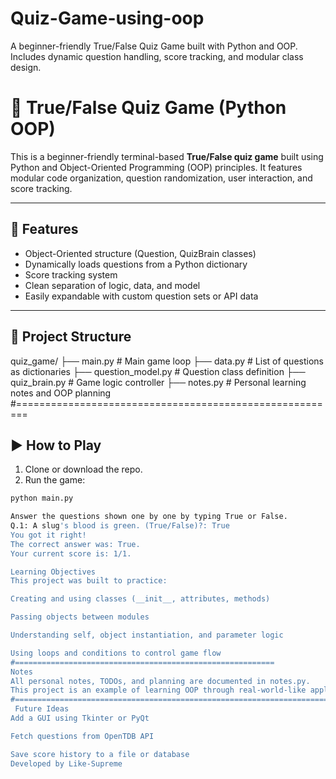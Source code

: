 # Quiz-Game-using-oop
A beginner-friendly True/False Quiz Game built with Python and OOP. Includes dynamic question handling, score tracking, and modular class design.

# 🧠 True/False Quiz Game (Python OOP)

This is a beginner-friendly terminal-based **True/False quiz game** built using Python and Object-Oriented Programming (OOP) principles. It features modular code organization, question randomization, user interaction, and score tracking.

---

## 🚀 Features

- Object-Oriented structure (Question, QuizBrain classes)
- Dynamically loads questions from a Python dictionary
- Score tracking system
- Clean separation of logic, data, and model
- Easily expandable with custom question sets or API data

---

## 📁 Project Structure

quiz_game/
├── main.py # Main game loop
├── data.py # List of questions as dictionaries
├── question_model.py # Question class definition
├── quiz_brain.py # Game logic controller
├── notes.py # Personal learning notes and OOP planning
#========================================================
## ▶️ How to Play

1. Clone or download the repo.
2. Run the game:

```bash
python main.py

Answer the questions shown one by one by typing True or False.
Q.1: A slug's blood is green. (True/False)?: True
You got it right!
The correct answer was: True.
Your current score is: 1/1.

Learning Objectives
This project was built to practice:

Creating and using classes (__init__, attributes, methods)

Passing objects between modules

Understanding self, object instantiation, and parameter logic

Using loops and conditions to control game flow
#==========================================================
Notes
All personal notes, TODOs, and planning are documented in notes.py.
This project is an example of learning OOP through real-world-like application structure.
#===========================================================================================
 Future Ideas
Add a GUI using Tkinter or PyQt

Fetch questions from OpenTDB API

Save score history to a file or database
Developed by Like-Supreme
